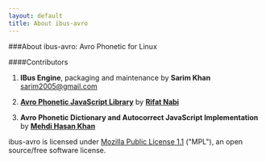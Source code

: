 ```yaml
---
layout: default
title: About ibus-avro
---
```


###About ibus-avro: Avro Phonetic for Linux

####Contributors
 
1. __IBus Engine__, packaging and maintenance by __Sarim Khan__ <sarim2005@gmail.com>

2. [__Avro Phonetic JavaScript Library__](https://github.com/torifat/jsAvroPhonetic) by [__Rifat Nabi__](https://github.com/torifat)

3. __Avro Phonetic Dictionary and Autocorrect JavaScript Implementation__ by [__Mehdi Hasan Khan__](https://github.com/omicronlab)

ibus-avro is licensed under [Mozilla Public License 1.1](https://github.com/sarim/ibus-avro/blob/master/MPL-1.1.txt) ("MPL"), an open source/free software license.
